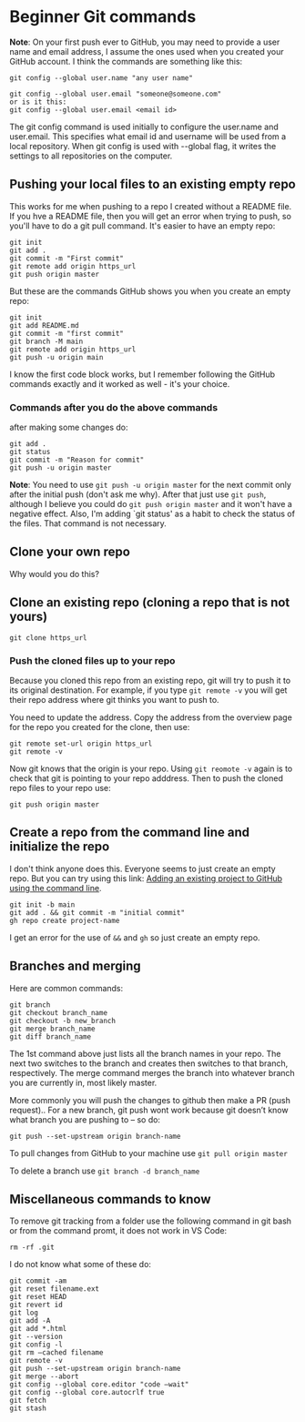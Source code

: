 # Beginner Git commands

**Note**: On your first push ever to GitHub, you may need to provide a user name and email address, I assume the ones used when you created your GitHub account. I think the commands are something like this:

```
git config --global user.name "any user name"

git config --global user.email "someone@someone.com"
or is it this:
git config --global user.email <email id>
```

The git config command is used initially to configure the user.name and user.email. This specifies what email id and username will be used from a local repository. When git config is used with --global flag, it writes the settings to all repositories on the computer.

## Pushing your local files to an existing empty repo

This works for me when pushing to a repo I created without a README file. If you hve a README file, then you will get an error when trying to push, so you'll have to do a git pull command. It's easier to have an empty repo:

```
git init
git add .
git commit -m "First commit"
git remote add origin https_url
git push origin master
```

But these are the commands GitHub shows you when you create an empty repo:

```
git init
git add README.md
git commit -m "first commit"
git branch -M main
git remote add origin https_url
git push -u origin main
```

I know the first code block works, but I remember following the GitHub commands exactly and it worked as well - it's your choice.

### Commands after you do the above commands

after making some changes do:

```
git add .
git status
git commit -m "Reason for commit"
git push -u origin master
```

**Note**: You need to use `git push -u origin master` for the next commit only after the initial push (don't ask me why). After that just use `git push`, although I believe you could do `git push origin master` and it won't have a negative effect. Also, I'm adding `git status' as a habit to check the status of the files. That command is not necessary.

## Clone your own repo

Why would you do this?

## Clone an existing repo (cloning a repo that is not yours)

```
git clone https_url
```

### Push the cloned files up to your repo

Because you cloned this repo from an existing repo, git will try to push it to its original destination. For example, if you type `git remote -v` you will get their repo address where git thinks you want to push to.

You need to update the address. Copy the address from the overview page for the repo you created for the clone, then use:

```
git remote set-url origin https_url
git remote -v
```

Now git knows that the origin is your repo. Using `git reomote -v` again is to check that git is pointing to your repo adddress. Then to push the cloned repo files to your repo use:

```
git push origin master
```

## Create a repo from the command line and initialize the repo

I don't think anyone does this. Everyone seems to just create an empty repo. But you can try using this link:
[Adding an existing project to GitHub using the command line](https://docs.github.com/en/github/importing-your-projects-to-github/importing-source-code-to-github/adding-an-existing-project-to-github-using-the-command-line).

```
git init -b main
git add . && git commit -m "initial commit"
gh repo create project-name
```

I get an error for the use of `&&` and `gh` so just create an empty repo.

## Branches and merging

Here are common commands:

```
git branch
git checkout branch_name
git checkout -b new_branch
git merge branch_name
git diff branch_name
```

The 1st command above just lists all the branch names in your repo. The next two switches to the branch and creates then switches to that branch, respectively. The merge command merges the branch into whatever branch you are currently in, most likely master.

More commonly you will push the changes to github then make a PR (push request).. For a new branch, git push wont work because git doesn’t know what branch you are pushing to – so do:

```
git push --set-upstream origin branch-name
```

To pull changes from GitHub to your machine use `git pull origin master`

To delete a branch use `git branch -d branch_name`

## Miscellaneous commands to know

To remove git tracking from a folder use the following command in git bash or from the command promt, it does not work in VS Code:

`rm -rf .git`

I do not know what some of these do:

```
git commit -am
git reset filename.ext
git reset HEAD
git revert id
git log
git add -A
git add *.html
git --version
git config -l
git rm –cached filename
git remote -v
git push --set-upstream origin branch-name
git merge --abort
git config --global core.editor "code –wait"
git config --global core.autocrlf true
git fetch
git stash
```
